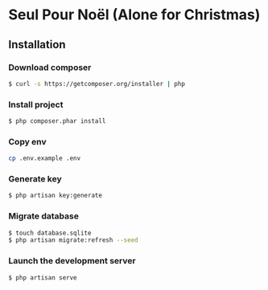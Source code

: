 # Seul Pour Noël (Alone for Christmas)


## Installation

### Download composer
```bash
$ curl -s https://getcomposer.org/installer | php
```

### Install project
```bash
$ php composer.phar install
```

### Copy env
```bash
cp .env.example .env
```
### Generate key
```bash
$ php artisan key:generate
```

### Migrate database
```bash
$ touch database.sqlite
$ php artisan migrate:refresh --seed
```

### Launch the development server
```bash
$ php artisan serve
```

